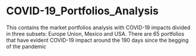 # COVID-19_Portfolios_Analysis
This contains the market portfolios analysis with COVID-19 impacts divided in three subsets: Europe Union, Mexico and USA.
There are 65 portfolios that have evident COVID-19 impact around the 190 days since the begging of the pandemic
